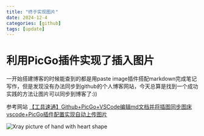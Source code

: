 ```yaml
---
title: "终于实现图片"
date: 2024-12-4
categories: [github]
tags: [update]
---
```


# 利用PicGo插件实现了插入图片

一开始搭建博客的时候能查到的都是用paste image插件搭配markdown完成笔记写作，但是发现没有办法同步到github的个人博客网站，今天总算是找到一个成功实践的方法让图片可以同步到博客了:))

参考网站
[【工具速通】Github+PicGo+VSCode编辑md文档并将插图同步图床](https://www.cnblogs.com/Weenz-y/p/18365890)
[vscode+PicGo插件配置实现自动上传图片](https://eebond.github.io/vscode-picgo%E6%8F%92%E4%BB%B6%E9%85%8D%E7%BD%AE%E5%AE%9E%E7%8E%B0%E8%87%AA%E5%8A%A8%E4%B8%8A%E4%BC%A0%E5%9B%BE%E7%89%87/)

![Xray picture of hand with heart shape](https://cdn.jsdelivr.net/gh/idadayi/Blogimage@main/Markdown20241204150829.png)